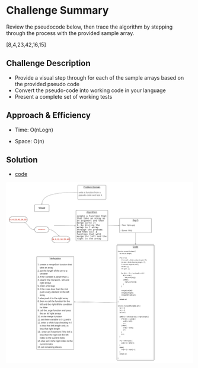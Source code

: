 # Challenge Summary
Review the pseudocode below, then trace the algorithm by stepping through the process with the provided sample array.

[8,4,23,42,16,15]


## Challenge Description
* Provide a visual step through for each of the sample arrays based on the provided pseudo code
* Convert the pseudo-code into working code in your language
* Present a complete set of working tests

## Approach & Efficiency

- Time: O(nLogn)

- Space: O(n)

## Solution

* [code]()


![code](./board.png)

